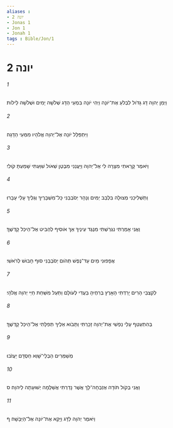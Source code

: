 ```yaml
---
aliases : 
- יונה 2
- Jonas 1
- Jon 1
- Jonah 1
tags : Bible/Jon/1
---
```


# יונה 2

###### 1
וַיְמַן יְהוָה דָּג גָּדֹול לִבְלֹעַ אֶת־יֹונָה וַיְהִי יֹונָה בִּמְעֵי הַדָּג שְׁלֹשָׁה יָמִים וּשְׁלֹשָׁה לֵילֹות׃
###### 2
וַיִּתְפַּלֵּל יֹונָה אֶל־יְהוָה אֱלֹהָיו מִמְּעֵי הַדָּגָה׃
###### 3
וַיֹּאמֶר קָרָאתִי מִצָּרָה לִי אֶל־יְהוָה וַיַּעֲנֵנִי מִבֶּטֶן שְׁאֹול שִׁוַּעְתִּי שָׁמַעְתָּ קֹולִי׃
###### 4
וַתַּשְׁלִיכֵנִי מְצוּלָה בִּלְבַב יַמִּים וְנָהָר יְסֹבְבֵנִי כָּל־מִשְׁבָּרֶיךָ וְגַלֶּיךָ עָלַי עָבָרוּ׃
###### 5
וַאֲנִי אָמַרְתִּי נִגְרַשְׁתִּי מִנֶּגֶד עֵינֶיךָ אַךְ אֹוסִיף לְהַבִּיט אֶל־הֵיכַל קָדְשֶׁךָ׃
###### 6
אֲפָפוּנִי מַיִם עַד־נֶפֶשׁ תְּהֹום יְסֹבְבֵנִי סוּף חָבוּשׁ לְרֹאשִׁי׃
###### 7
לְקִצְבֵי הָרִים יָרַדְתִּי הָאָרֶץ בְּרִחֶיהָ בַעֲדִי לְעֹולָם וַתַּעַל מִשַּׁחַת חַיַּי יְהוָה אֱלֹהָי׃
###### 8
בְּהִתְעַטֵּף עָלַי נַפְשִׁי אֶת־יְהוָה זָכָרְתִּי וַתָּבֹוא אֵלֶיךָ תְּפִלָּתִי אֶל־הֵיכַל קָדְשֶׁךָ׃
###### 9
מְשַׁמְּרִים הַבְלֵי־שָׁוְא חַסְדָּם יַעֲזֹבוּ׃
###### 10
וַאֲנִי בְּקֹול תֹּודָה אֶזְבְּחָה־לָּךְ אֲשֶׁר נָדַרְתִּי אֲשַׁלֵּמָה יְשׁוּעָתָה לַיהוָה׃ ס
###### 11
וַיֹּאמֶר יְהוָה לַדָּג וַיָּקֵא אֶת־יֹונָה אֶל־הַיַּבָּשָׁה׃ ף
